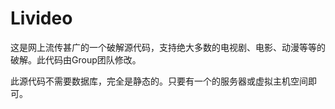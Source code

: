 # Livideo
<p>这是网上流传甚广的一个破解源代码，支持绝大多数的电视剧、电影、动漫等等的破解。此代码由Group团队修改。</p>
<p>此源代码不需要数据库，完全是静态的。只要有一个的服务器或虚拟主机空间即可。</p>
